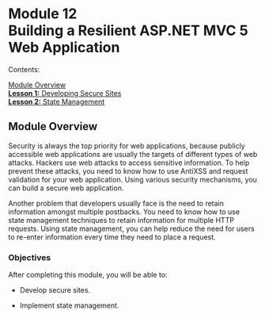 # Module 12 <br> Building a Resilient ASP.NET MVC 5 Web Application

Contents:

[Module Overview](12-0.md)    
[**Lesson 1:** Developing Secure Sites](12-1.md)    
[**Lesson 2:** State Management](12-2.md)

## Module Overview

Security is always the top priority for web applications, because publicly accessible web applications are usually the targets of different types of web attacks. Hackers use web attacks to access sensitive information. To help prevent these attacks, you need to know how to use AntiXSS and request validation for your web application. Using various security mechanisms, you can build a secure web application.

Another problem that developers usually face is the need to retain information amongst multiple postbacks. You need to know how to use state management techniques to retain information for multiple HTTP requests. Using state management, you can help reduce the need for users to re-enter information every time they need to place a request.

### Objectives

After completing this module, you will be able to:

- Develop secure sites.

- Implement state management.